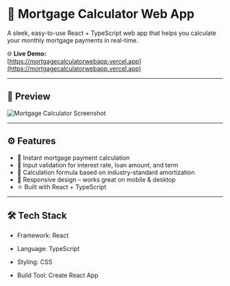 # 🏡 Mortgage Calculator Web App

A sleek, easy-to-use React + TypeScript web app that helps you calculate your monthly mortgage payments in real-time.

🌐 **Live Demo:**  
[https://mortgagecalculatorwebapp.vercel.app](https://mortgagecalculatorwebapp.vercel.app)

---

## 📸 Preview

![Mortgage Calculator Screenshot](https://mortgagecalculatorwebapp.vercel.app/LightModeVer.png)

---

## ⚙️ Features

- 💸 Instant mortgage payment calculation
- 🎯 Input validation for interest rate, loan amount, and term
- 🧮 Calculation formula based on industry-standard amortization
- 📱 Responsive design – works great on mobile & desktop
- ⚛️ Built with React + TypeScript

---

## 🛠 Tech Stack
- Framework: React

- Language: TypeScript

- Styling: CSS

- Build Tool: Create React App
